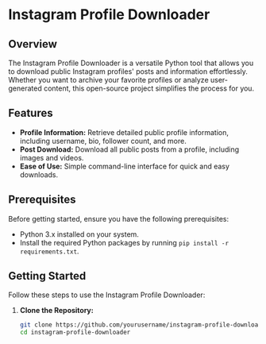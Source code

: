# Instagram Profile Downloader



## Overview

The Instagram Profile Downloader is a versatile Python tool that allows you to download public Instagram profiles' posts and information effortlessly. Whether you want to archive your favorite profiles or analyze user-generated content, this open-source project simplifies the process for you.

## Features

- **Profile Information:** Retrieve detailed public profile information, including username, bio, follower count, and more.
- **Post Download:** Download all public posts from a profile, including images and videos.
- **Ease of Use:** Simple command-line interface for quick and easy downloads.

## Prerequisites

Before getting started, ensure you have the following prerequisites:

- Python 3.x installed on your system.
- Install the required Python packages by running `pip install -r requirements.txt`.

## Getting Started

Follow these steps to use the Instagram Profile Downloader:

1. **Clone the Repository:**

   ```bash
   git clone https://github.com/yourusername/instagram-profile-downloader.git
   cd instagram-profile-downloader
